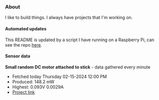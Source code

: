 ### About
I like to build things. I always have projects that I'm working on.

#### Automated updates
This README is updated by a script I have running on a Raspberry Pi, can see the repo [here](https://github.com/jdc-cunningham/raspi-git-repo-updater).

#### Sensor data


**Small random DC motor attached to stick** - data gathered every minute
- Fetched today Thursday 02-15-2024 12:00 PM
- Produced: 148.2 mW
- Highest: 0.093V 0.0029A
- [Project link](https://github.com/jdc-cunningham/turbine-raspi)